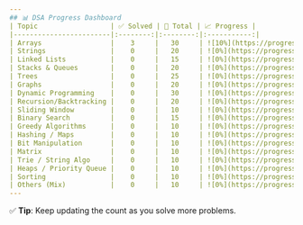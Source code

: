 ```yaml
---
## 📊 DSA Progress Dashboard
| Topic                  | ✅ Solved | 🔢 Total | 📈 Progress |
|------------------------|:--------:|:--------:|:-----------:|
| Arrays                 |    3     |   30     | ![10%](https://progress-bar.dev/10/) |
| Strings                |    0     |   20     | ![0%](https://progress-bar.dev/0/) |
| Linked Lists           |    0     |   15     | ![0%](https://progress-bar.dev/0/) |
| Stacks & Queues        |    0     |   20     | ![0%](https://progress-bar.dev/0/) |
| Trees                  |    0     |   25     | ![0%](https://progress-bar.dev/0/) |
| Graphs                 |    0     |   20     | ![0%](https://progress-bar.dev/0/) |
| Dynamic Programming    |    0     |   30     | ![0%](https://progress-bar.dev/0/) |
| Recursion/Backtracking |    0     |   20     | ![0%](https://progress-bar.dev/0/) |
| Sliding Window         |    0     |   10     | ![0%](https://progress-bar.dev/0/) |
| Binary Search          |    0     |   15     | ![0%](https://progress-bar.dev/0/) |
| Greedy Algorithms      |    0     |   10     | ![0%](https://progress-bar.dev/0/) |
| Hashing / Maps         |    0     |   10     | ![0%](https://progress-bar.dev/0/) |
| Bit Manipulation       |    0     |   10     | ![0%](https://progress-bar.dev/0/) |
| Matrix                 |    0     |   10     | ![0%](https://progress-bar.dev/0/) |
| Trie / String Algo     |    0     |   10     | ![0%](https://progress-bar.dev/0/) |
| Heaps / Priority Queue |    0     |   10     | ![0%](https://progress-bar.dev/0/) |
| Sorting                |    0     |   10     | ![0%](https://progress-bar.dev/0/) |
| Others (Mix)           |    0     |   10     | ![0%](https://progress-bar.dev/0/) |
---
```


✅ **Tip**: Keep updating the count as you solve more problems.

